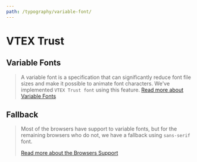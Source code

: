 ```yaml
---
path: /typography/variable-font/
---
```


# VTEX Trust

## Variable Fonts

<blockquote palette="primary">

A variable font is a specification that can significantly reduce font file sizes and make it possible to animate font characters. We've implemented `VTEX Trust font` using this feature.
[Read more about Variable Fonts](https://web.dev/variable-fonts/)

</blockquote>

## Fallback

<blockquote palette="primary">

Most of the browsers have support to variable fonts, but for the remaining browsers who do not, we have a fallback using `sans-serif` font.

[Read more about the Browsers Support](https://caniuse.com/variable-fonts)

</blockquote>

